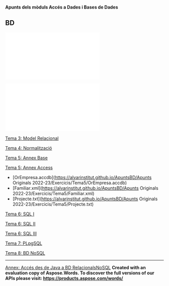 ﻿#### Apunts dels mòduls Accés a Dades i Bases de Dades
## BD
   
![Tema 1: Introducció](index.md)

![Tema 2: Model E/R](BD-T02_Model_E-R/index.md)

[Tema 3: Model Relacional](BD-T03_Model_Relacional/index.md)

[Tema 4: Normalització](BD-T04_Normalitzacio/index.md)

[Tema 5: Annex Base](BD-T05_Annex_Base/index.md)

[Tema 5: Annex Access](BD-T05_Annex_Access/index.md)

- [OrEmpresa.accdb](https://alvarinstitut.github.io/ApuntsBD/Apunts Originals 2022-23/Exercicis/Tema5/OrEmpresa.accdb)
- [Familiar.xml](https://alvarinstitut.github.io/ApuntsBD/Apunts Originals 2022-23/Exercicis/Tema5/Familiar.xml)
- [Projecte.txt](https://alvarinstitut.github.io/ApuntsBD/Apunts Originals 2022-23/Exercicis/Tema5/Projecte.txt)

[Tema 6: SQL I](BD-T06_SQL_I_PostgreSQL/index.md)

[Tema 6: SQL II](BD-T06_SQL_II_PostgreSQL/index.md)

[Tema 6: SQL III](BD-T06_SQL_III_PostgreSQL/index.md)

[Tema 7: PLpgSQL](BD-T07_PLpgSQL/index.md)

[Tema 8: BD NoSQL](BD-T08_BD_NoSQL/index.md)

-----
[Annex: Accés des de Java a BD RelacionalsNoSQL](https://alvarinstitut.github.io/ApuntsBD/Annex_Accs_des_de_Java_a_BD_Relacionals/index.md)
**Created with an evaluation copy of Aspose.Words. To discover the full versions of our APIs please visit: https://products.aspose.com/words/**
